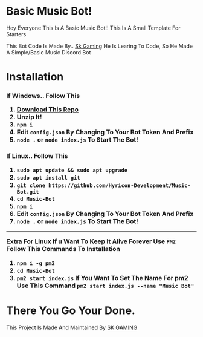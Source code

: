 # Basic Music Bot!

Hey Everyone This Is A Basic Music Bot!! 
This Is A Small Template For Starters

This Bot Code Is Made By.. [Sk Gaming](https://github.com/samratkamble) 
He Is Learing To Code, So He Made A Simple/Basic Music Discord Bot

# Installation

<h3> If Windows.. Follow This

1. [Download This Repo](https://github.com/Hyricon-Development/Music-Bot/archive/refs/heads/main.zip)
2. Unzip It! 
3. `npm i`
4. Edit `config.json` By Changing To Your Bot Token And Prefix 
5. `node .` or `node index.js` To Start The Bot!

<h3> If Linux.. Follow This

1. `sudo apt update && sudo apt upgrade`
2. `sudo apt install git`
3. `git clone https://github.com/Hyricon-Development/Music-Bot.git`
4. `cd Music-Bot`
5. `npm i`
6. Edit `config.json` By Changing To Your Bot Token And Prefix 
7. `node .` or `node index.js` To Start The Bot! 

<hr> 

Extra For Linux If u Want To Keep It Alive Forever Use `PM2` Follow This Commands To Installation

1. `npm i -g pm2`
2. `cd Music-Bot`
3. `pm2 start index.js` If You Want To Set The Name For pm2 Use This Command `pm2 start index.js --name "Music Bot"`



# There You Go Your Done.


This Project Is Made And Maintained By [SK GAMING](https://github.com/samratkamble)
